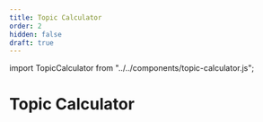 ```yaml
---
title: Topic Calculator
order: 2
hidden: false
draft: true
---
```


import TopicCalculator from "../../components/topic-calculator.js";

# Topic Calculator


<p>
  <TopicCalculator />
</p>
